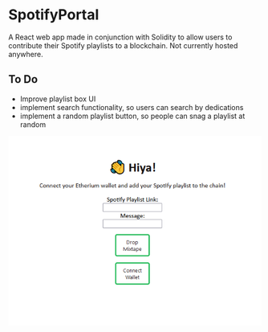# SpotifyPortal
A React web app made in conjunction with Solidity to allow users to contribute their Spotify playlists to a blockchain. Not currently hosted anywhere. 

## To Do

- Improve playlist box UI 
- implement search functionality, so users can search by dedications 
- implement a random playlist button, so people can snag a playlist at random 



![Photo Of Portal](https://github.com/Ingi-Hong/SpotifyPortal/blob/main/spotifyWebPortal.png?raw=true)
